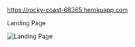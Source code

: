 https://rocky-coast-68365.herokuapp.com

Landing Page

![Landing Page](https://github.com/Muffinman75/Bristol5s/client/public/screenshots/landing.png)

